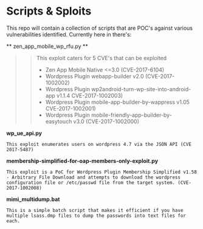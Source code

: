# Scripts & Sploits

This repo will contain a collection of scripts that are POC's against various vulnerabilities identified. Currently here in there's: 

** zen_app_mobile_wp_rfu.py **

>> This exploit caters for 5 CVE's that can be exploited
>> * Zen App Mobile Native <=3.0 (CVE-2017-6104)
>> * Wordpress Plugin webapp-builder v2.0 (CVE-2017-1002002)
>> * Wordpress Plugin wp2android-turn-wp-site-into-android-app v1.1.4 CVE-2017-1002003)
>> *  Wordpress Plugin mobile-app-builder-by-wappress v1.05 CVE-2017-1002001)
>> * Wordpress Plugin mobile-friendly-app-builder-by-easytouch v3.0 (CVE-2017-1002000)

**wp_ue_api.py**
 ``` 
 This exploit enumerates users on wordpress 4.7 via the JSON API (CVE 2017-5487)
 
 ```
 
**membership-simplified-for-oap-members-only-exploit.py**
 ``` 
 This exploit is a PoC for Wordpress Plugin Membership Simplified v1.58 - Arbitrary File Download and attempts to download the wordpress configuration file or /etc/passwd file from the target system. (CVE-2017-1002008)
 
 ```
  
**mimi_multidump.bat**
 ``` 
 This is a simple batch script that makes it efficient if you have multiple lsass.dmp files to dump the passwords into text files for each. 
 
 ```
